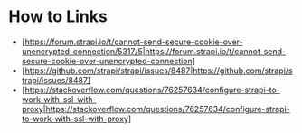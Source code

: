 # How to Links

- [https://forum.strapi.io/t/cannot-send-secure-cookie-over-unencrypted-connection/5317/5|https://forum.strapi.io/t/cannot-send-secure-cookie-over-unencrypted-connection]
- [https://github.com/strapi/strapi/issues/8487|https://github.com/strapi/strapi/issues/8487]
- [https://stackoverflow.com/questions/76257634/configure-strapi-to-work-with-ssl-with-proxy|https://stackoverflow.com/questions/76257634/configure-strapi-to-work-with-ssl-with-proxy]
 
